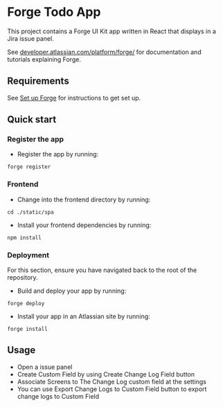 # Forge Todo App

This project contains a Forge UI Kit app written in React that displays in a Jira issue panel.

See [developer.atlassian.com/platform/forge/](https://developer.atlassian.com/platform/forge) for documentation and tutorials explaining Forge.

## Requirements

See [Set up Forge](https://developer.atlassian.com/platform/forge/set-up-forge/) for instructions to get set up.

## Quick start

### Register the app

- Register the app by running:

```
forge register
```

### Frontend

- Change into the frontend directory by running:

```
cd ./static/spa
```

- Install your frontend dependencies by running:

```
npm install
```

### Deployment

For this section, ensure you have navigated back to the root of the repository.

- Build and deploy your app by running:

```
forge deploy
```

- Install your app in an Atlassian site by running:

```
forge install
```

## Usage

- Open a issue panel 
- Create Custom Field by using Create Change Log Field button
- Associate Screens to The Change Log custom field at the settings
- You can use Export Change Logs to Custom Field button to export change logs to Custom Field
